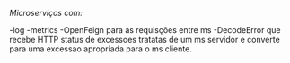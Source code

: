 *Microserviços com:*

-log
-metrics
-OpenFeign para as requisções entre ms
-DecodeError que  recebe HTTP status de excessoes tratatas  de um ms servidor e converte para uma excessao apropriada para o ms cliente.
